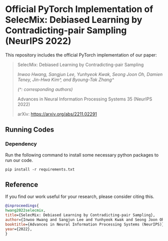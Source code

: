 # Official PyTorch Implementation of SelecMix: Debiased Learning by Contradicting-pair Sampling (NeurIPS 2022)

This repository includes the official PyTorch implementation of our paper:

> SelecMix: Debiased Learning by Contradicting-pair Sampling
> 
> *Inwoo Hwang, Sangjun Lee, Yunhyeok Kwak, Seong Joon Oh, Damien Teney, Jin-Hwa Kim^, and Byoung-Tak Zhang^*
>
> *(^: corresponding authors)*
> 
> Advances in Neural Information Processing Systems 35 (NeurIPS 2022)
> 
> arXiv: https://arxiv.org/abs/2211.02291

## Running Codes
### Dependency
Run the following command to install some necessary python packages to run our code.
```
pip install -r requirements.txt
```

## Reference
If you find our work useful for your research, please consider citing this.
```bib
@inproceedings{
hwang2022selecmix,
title={SelecMix: Debiased Learning by Contradicting-pair Sampling},
author={Inwoo Hwang and Sangjun Lee and Yunhyeok Kwak and Seong Joon Oh and Damien Teney and Jin-Hwa Kim and Byoung-Tak Zhang},
booktitle={Advances in Neural Information Processing Systems (NeurIPS)},
year={2022},
}
```
